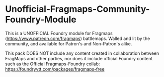 # Unofficial-Fragmaps-Community-Foundry-Module
This is a UNOFFICIAL Foundry module for Fragmaps (https://www.patreon.com/fragmaps) battlemaps. Walled and lit by the community, and available for Patron's and Non-Patron's alike.

This pack DOES NOT include any content created in collaboration between FragMaps and other parties, nor does it include official Foundry content such as the Official Fragmaps-Foundry collab: https://foundryvtt.com/packages/fragmaps-free
